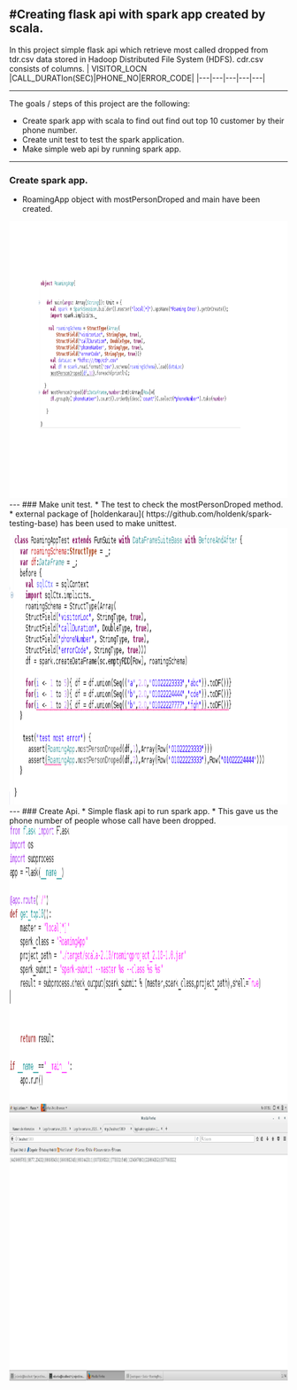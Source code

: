 #Creating flask api with spark app created by scala.
---
In this project simple flask api which retrieve most called dropped from tdr.csv data stored in Hadoop Distributed File System (HDFS).
cdr.csv consists of columns.
| VISITOR_LOCN  |CALL_DURATIon(SEC)|PHONE_NO|ERROR_CODE|
|---|---|---|---|---|

---

The goals / steps of this project are the following:

* Create spark app with scala to find out find out top 10 customer by their phone number.
* Create unit test to test the spark application.
* Make simple web api by running spark app.
---
### Create spark app.
* RoamingApp object with mostPersonDroped and main have been created.
<img src="./imgs/sparkapp.png" alt="Drawing" style="height: 500px;"/>
---
### Make unit test.
* The test to check the  mostPersonDroped method.
* external package of [holdenkarau]( https://github.com/holdenk/spark-testing-base) has been used to make unittest.
<img src="./imgs/unittest.png" alt="Drawing" style="height: 500px;"/>
---
### Create Api.
* Simple flask api to run spark app.
* This gave us the phone number of people whose call have been dropped.  
<img src="./imgs/flaskapp.png" alt="Drawing" style="height: 500px;"/>
<img src="./imgs/project1.png" alt="Drawing" style="height: 500px;"/>

